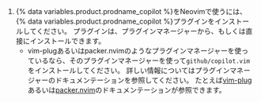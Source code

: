 1. {% data variables.product.prodname_copilot %}をNeovimで使うには、{% data variables.product.prodname_copilot %}プラグインをインストールしてください。 プラグインは、プラグインマネージャーから、もしくは直接にインストールできます。
   - vim-plugあるいはpacker.nvimのようなプラグインマネージャーを使っているなら、そのプラグインマネージャーを使って`github/copilot.vim`をインストールしてください。 詳しい情報についてはプラグインマネージャーのドキュメンテーションを参照してください。 たとえば[vim-plug](https://github.com/junegunn/vim-plug)あるいは[packer.nvim](https://github.com/wbthomason/packer.nvim)のドキュメンテーションが参照できます。
